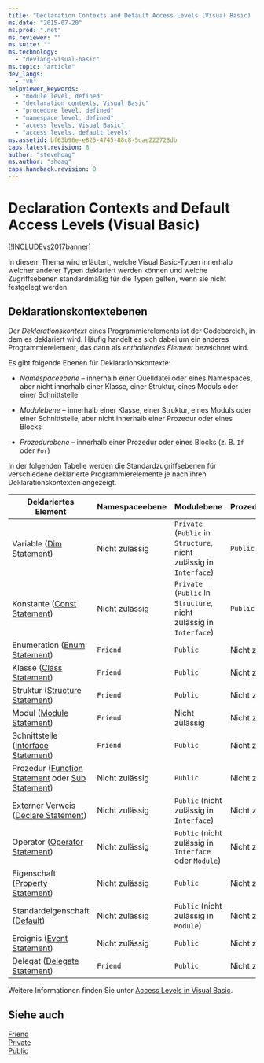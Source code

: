 ```yaml
---
title: "Declaration Contexts and Default Access Levels (Visual Basic) | Microsoft Docs"
ms.date: "2015-07-20"
ms.prod: ".net"
ms.reviewer: ""
ms.suite: ""
ms.technology: 
  - "devlang-visual-basic"
ms.topic: "article"
dev_langs: 
  - "VB"
helpviewer_keywords: 
  - "module level, defined"
  - "declaration contexts, Visual Basic"
  - "procedure level, defined"
  - "namespace level, defined"
  - "access levels, Visual Basic"
  - "access levels, default levels"
ms.assetid: bf63b96e-e825-4745-88c8-5dae222728db
caps.latest.revision: 8
author: "stevehoag"
ms.author: "shoag"
caps.handback.revision: 8
---
```

# Declaration Contexts and Default Access Levels (Visual Basic)
[!INCLUDE[vs2017banner](~/includes/vs2017banner.md)]

In diesem Thema wird erläutert, welche Visual Basic\-Typen innerhalb welcher anderer Typen deklariert werden können und welche Zugriffsebenen standardmäßig für die Typen gelten, wenn sie nicht festgelegt werden.  
  
## Deklarationskontextebenen  
 Der *Deklarationskontext* eines Programmierelements ist der Codebereich, in dem es deklariert wird.  Häufig handelt es sich dabei um ein anderes Programmierelement, das dann als *enthaltendes Element* bezeichnet wird.  
  
 Es gibt folgende Ebenen für Deklarationskontexte:  
  
-   *Namespaceebene* – innerhalb einer Quelldatei oder eines Namespaces, aber nicht innerhalb einer Klasse, einer Struktur, eines Moduls oder einer Schnittstelle  
  
-   *Modulebene* – innerhalb einer Klasse, einer Struktur, eines Moduls oder einer Schnittstelle, aber nicht innerhalb einer Prozedur oder eines Blocks  
  
-   *Prozedurebene* – innerhalb einer Prozedur oder eines Blocks \(z. B. `If` oder `For`\)  
  
 In der folgenden Tabelle werden die Standardzugriffsebenen für verschiedene deklarierte Programmierelemente je nach ihren Deklarationskontexten angezeigt.  
  
|Deklariertes Element|Namespaceebene|Modulebene|Prozedurebene|  
|--------------------------|--------------------|----------------|-------------------|  
|Variable \([Dim Statement](../../../visual-basic/language-reference/statements/dim-statement.md)\)|Nicht zulässig|`Private` \(`Public` in `Structure`, nicht zulässig in `Interface`\)|`Public`|  
|Konstante \([Const Statement](../../../visual-basic/language-reference/statements/const-statement.md)\)|Nicht zulässig|`Private` \(`Public` in `Structure`, nicht zulässig in `Interface`\)|`Public`|  
|Enumeration \([Enum Statement](../../../visual-basic/language-reference/statements/enum-statement.md)\)|`Friend`|`Public`|Nicht zulässig|  
|Klasse \([Class Statement](../../../visual-basic/language-reference/statements/class-statement.md)\)|`Friend`|`Public`|Nicht zulässig|  
|Struktur \([Structure Statement](../../../visual-basic/language-reference/statements/structure-statement.md)\)|`Friend`|`Public`|Nicht zulässig|  
|Modul \([Module Statement](../../../visual-basic/language-reference/statements/module-statement.md)\)|`Friend`|Nicht zulässig|Nicht zulässig|  
|Schnittstelle \([Interface Statement](../../../visual-basic/language-reference/statements/interface-statement.md)\)|`Friend`|`Public`|Nicht zulässig|  
|Prozedur \([Function Statement](../../../visual-basic/language-reference/statements/function-statement.md) oder [Sub Statement](../../../visual-basic/language-reference/statements/sub-statement.md)\)|Nicht zulässig|`Public`|Nicht zulässig|  
|Externer Verweis \([Declare Statement](../../../visual-basic/language-reference/statements/declare-statement.md)\)|Nicht zulässig|`Public` \(nicht zulässig in `Interface`\)|Nicht zulässig|  
|Operator \([Operator Statement](../../../visual-basic/language-reference/statements/operator-statement.md)\)|Nicht zulässig|`Public` \(nicht zulässig in `Interface` oder `Module`\)|Nicht zulässig|  
|Eigenschaft \([Property Statement](../../../visual-basic/language-reference/statements/property-statement.md)\)|Nicht zulässig|`Public`|Nicht zulässig|  
|Standardeigenschaft \([Default](../../../visual-basic/language-reference/modifiers/default.md)\)|Nicht zulässig|`Public` \(nicht zulässig in `Module`\)|Nicht zulässig|  
|Ereignis \([Event Statement](../../../visual-basic/language-reference/statements/event-statement.md)\)|Nicht zulässig|`Public`|Nicht zulässig|  
|Delegat \([Delegate Statement](../../../visual-basic/language-reference/statements/delegate-statement.md)\)|`Friend`|`Public`|Nicht zulässig|  
  
 Weitere Informationen finden Sie unter [Access Levels in Visual Basic](../../../visual-basic/programming-guide/language-features/declared-elements/access-levels.md).  
  
## Siehe auch  
 [Friend](../../../visual-basic/language-reference/modifiers/friend.md)   
 [Private](../../../visual-basic/language-reference/modifiers/private.md)   
 [Public](../../../visual-basic/language-reference/modifiers/public.md)
